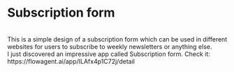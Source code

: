 # Subscription form
<br>
This is a simple design of a subscription form which can be used in different websites for users to subscribe to weekly newsletters or anything else.
<br>
I just discovered an impressive app called Subscription form. Check it: https://flowagent.ai/app/ILAfx4p1C72j/detail
